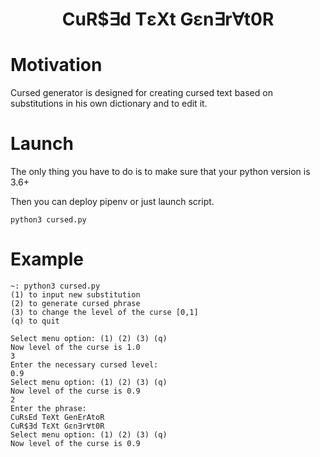 # <h1 align="center">CuR$∃d TεXt Gεn∃r∀t0R</h1>

<p align="center">

# Motivation
Cursed generator is designed for creating cursed text based on substitutions in his own dictionary and to edit it.

# Launch
The only thing you have to do is to make sure that your python version is 3.6+

Then you can deploy pipenv or just launch script.

```
python3 cursed.py
```

# Example

```
~: python3 cursed.py
(1) to input new substitution
(2) to generate cursed phrase
(3) to change the level of the curse [0,1]
(q) to quit

Select menu option: (1) (2) (3) (q)
Now level of the curse is 1.0
3
Enter the necessary cursed level:
0.9
Select menu option: (1) (2) (3) (q)
Now level of the curse is 0.9
2
Enter the phrase:
CuRsEd TeXt GenErAtoR
CuR$∃d TεXt Gεn∃r∀t0R
Select menu option: (1) (2) (3) (q)
Now level of the curse is 0.9
```